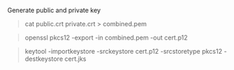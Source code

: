 Generate public and private key

> cat public.crt private.crt > combined.pem

> openssl pkcs12 -export -in combined.pem -out cert.p12

> keytool -importkeystore -srckeystore cert.p12 -srcstoretype pkcs12 -destkeystore cert.jks
